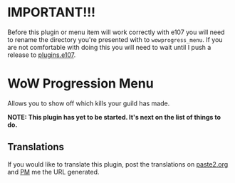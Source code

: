 
# IMPORTANT!!!

Before this plugin or menu item will work correctly with e107 you will need to rename the directory you're presented with to `wowprogress_menu`.
If you are not comfortable with doing this you will need to wait until I push a release to [plugins.e107](http://plugins.e107.org/).


# WoW Progression Menu

Allows you to show off which kills your guild has made.

**NOTE: This plugin has yet to be started. It's next on the list of things to do.**

## Translations

If you would like to translate this plugin, post the translations on [paste2.org](http://paste2.org/) and [PM](http://e107.org/e107_plugins/pm/pm.php?send.37) me the URL generated.